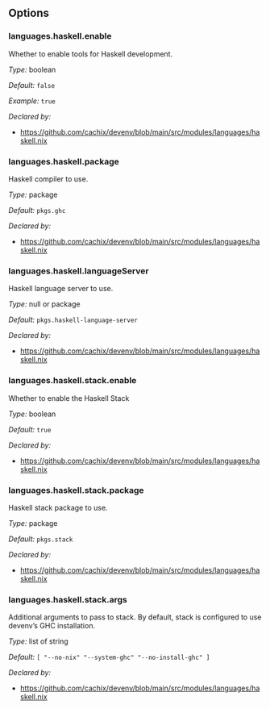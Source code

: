 [comment]: # (Do not edit this file as it is autogenerated. Go to docs/individual-docs if you want to make edits.)
[comment]: # (Please add your documentation above this line)

## Options

### languages\.haskell\.enable

Whether to enable tools for Haskell development\.



*Type:*
boolean



*Default:*
` false `



*Example:*
` true `

*Declared by:*
 - [https://github\.com/cachix/devenv/blob/main/src/modules/languages/haskell\.nix](https://github.com/cachix/devenv/blob/main/src/modules/languages/haskell.nix)



### languages\.haskell\.package



Haskell compiler to use\.



*Type:*
package



*Default:*
` pkgs.ghc `

*Declared by:*
 - [https://github\.com/cachix/devenv/blob/main/src/modules/languages/haskell\.nix](https://github.com/cachix/devenv/blob/main/src/modules/languages/haskell.nix)



### languages\.haskell\.languageServer



Haskell language server to use\.



*Type:*
null or package



*Default:*
` pkgs.haskell-language-server `

*Declared by:*
 - [https://github\.com/cachix/devenv/blob/main/src/modules/languages/haskell\.nix](https://github.com/cachix/devenv/blob/main/src/modules/languages/haskell.nix)



### languages\.haskell\.stack\.enable



Whether to enable the Haskell Stack



*Type:*
boolean



*Default:*
` true `

*Declared by:*
 - [https://github\.com/cachix/devenv/blob/main/src/modules/languages/haskell\.nix](https://github.com/cachix/devenv/blob/main/src/modules/languages/haskell.nix)



### languages\.haskell\.stack\.package



Haskell stack package to use\.



*Type:*
package



*Default:*
` pkgs.stack `

*Declared by:*
 - [https://github\.com/cachix/devenv/blob/main/src/modules/languages/haskell\.nix](https://github.com/cachix/devenv/blob/main/src/modules/languages/haskell.nix)



### languages\.haskell\.stack\.args



Additional arguments to pass to stack\.
By default, stack is configured to use devenv’s GHC installation\.



*Type:*
list of string



*Default:*
` [ "--no-nix" "--system-ghc" "--no-install-ghc" ] `

*Declared by:*
 - [https://github\.com/cachix/devenv/blob/main/src/modules/languages/haskell\.nix](https://github.com/cachix/devenv/blob/main/src/modules/languages/haskell.nix)

